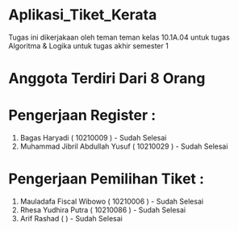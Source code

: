 # Aplikasi_Tiket_Kerata
Tugas ini dikerjakaan oleh teman teman kelas 10.1A.04 untuk tugas Algoritma & Logika untuk tugas akhir semester 1

# Anggota Terdiri Dari 8 Orang

# Pengerjaan Register : 
1. Bagas Haryadi ( 10210009 ) - Sudah Selesai
2. Muhammad Jibril Abdullah Yusuf ( 10210029 ) - Sudah Selesai

# Pengerjaan Pemilihan Tiket :
1. Mauladafa Fiscal Wibowo ( 10210006 ) - Sudah Selesai
2. Rhesa Yudhira Putra ( 10210086 ) - Sudah Selesai
3. Arif Rashad (  ) - Sudah Selesai
